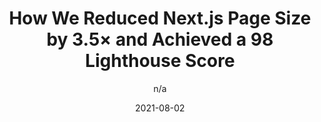---
author: n/a
date: 2021-08-02
layout: post.njk
publisher: papyrusblogging
tags:
  - article
  - performance
  - nextjs
target_url: https://papyrus.dev/@PapyrusBlog/how-we-reduced-next.js-page-size-by-3.5x-and-achieved-a-98-lighthouse-score
title: How We Reduced Next.js Page Size by 3.5× and Achieved a 98 Lighthouse Score
---